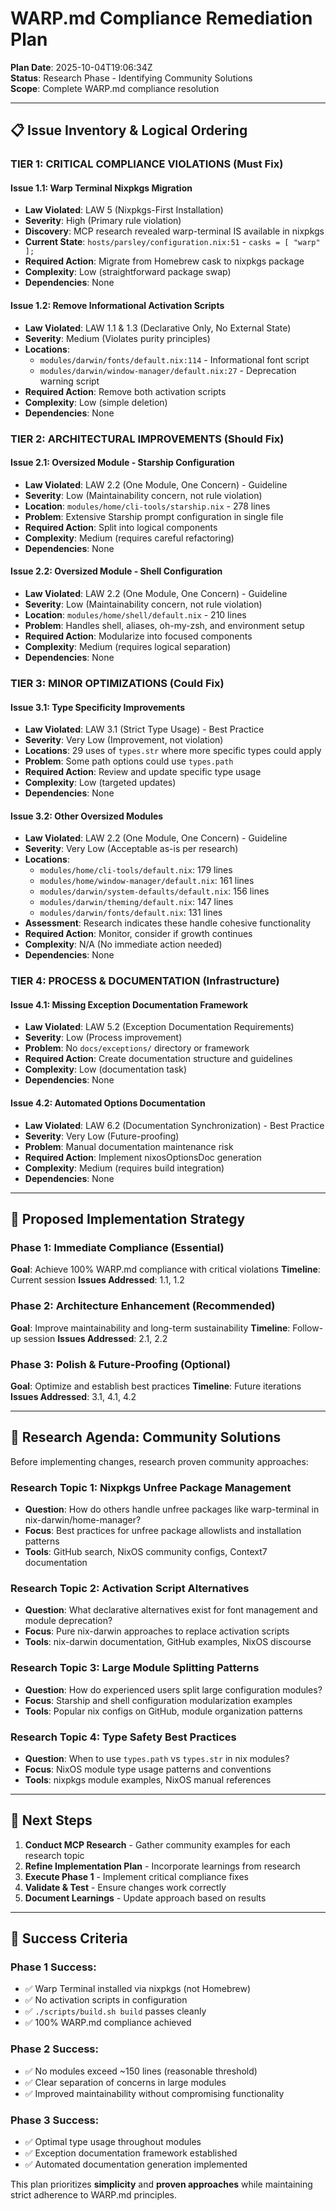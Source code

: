 # WARP.md Compliance Remediation Plan

**Plan Date**: 2025-10-04T19:06:34Z  
**Status**: Research Phase - Identifying Community Solutions  
**Scope**: Complete WARP.md compliance resolution

---

## 📋 Issue Inventory & Logical Ordering

### **TIER 1: CRITICAL COMPLIANCE VIOLATIONS (Must Fix)**

#### **Issue 1.1: Warp Terminal Nixpkgs Migration** 
- **Law Violated**: LAW 5 (Nixpkgs-First Installation)
- **Severity**: High (Primary rule violation)
- **Discovery**: MCP research revealed warp-terminal IS available in nixpkgs
- **Current State**: `hosts/parsley/configuration.nix:51` - `casks = [ "warp" ];`
- **Required Action**: Migrate from Homebrew cask to nixpkgs package
- **Complexity**: Low (straightforward package swap)
- **Dependencies**: None

#### **Issue 1.2: Remove Informational Activation Scripts**
- **Law Violated**: LAW 1.1 & 1.3 (Declarative Only, No External State)
- **Severity**: Medium (Violates purity principles) 
- **Locations**:
  - `modules/darwin/fonts/default.nix:114` - Informational font script
  - `modules/darwin/window-manager/default.nix:27` - Deprecation warning script
- **Required Action**: Remove both activation scripts
- **Complexity**: Low (simple deletion)
- **Dependencies**: None

### **TIER 2: ARCHITECTURAL IMPROVEMENTS (Should Fix)**

#### **Issue 2.1: Oversized Module - Starship Configuration**
- **Law Violated**: LAW 2.2 (One Module, One Concern) - Guideline
- **Severity**: Low (Maintainability concern, not rule violation)
- **Location**: `modules/home/cli-tools/starship.nix` - 278 lines
- **Problem**: Extensive Starship prompt configuration in single file
- **Required Action**: Split into logical components
- **Complexity**: Medium (requires careful refactoring)
- **Dependencies**: None

#### **Issue 2.2: Oversized Module - Shell Configuration**  
- **Law Violated**: LAW 2.2 (One Module, One Concern) - Guideline
- **Severity**: Low (Maintainability concern, not rule violation)
- **Location**: `modules/home/shell/default.nix` - 210 lines
- **Problem**: Handles shell, aliases, oh-my-zsh, and environment setup
- **Required Action**: Modularize into focused components
- **Complexity**: Medium (requires logical separation)
- **Dependencies**: None

### **TIER 3: MINOR OPTIMIZATIONS (Could Fix)**

#### **Issue 3.1: Type Specificity Improvements**
- **Law Violated**: LAW 3.1 (Strict Type Usage) - Best Practice
- **Severity**: Very Low (Improvement, not violation)
- **Locations**: 29 uses of `types.str` where more specific types could apply
- **Problem**: Some path options could use `types.path`
- **Required Action**: Review and update specific type usage
- **Complexity**: Low (targeted updates)
- **Dependencies**: None

#### **Issue 3.2: Other Oversized Modules**
- **Law Violated**: LAW 2.2 (One Module, One Concern) - Guideline  
- **Severity**: Very Low (Acceptable as-is per research)
- **Locations**: 
  - `modules/home/cli-tools/default.nix`: 179 lines
  - `modules/home/window-manager/default.nix`: 161 lines
  - `modules/darwin/system-defaults/default.nix`: 156 lines
  - `modules/darwin/theming/default.nix`: 147 lines
  - `modules/darwin/fonts/default.nix`: 131 lines
- **Assessment**: Research indicates these handle cohesive functionality
- **Required Action**: Monitor, consider if growth continues
- **Complexity**: N/A (No immediate action needed)
- **Dependencies**: None

### **TIER 4: PROCESS & DOCUMENTATION (Infrastructure)**

#### **Issue 4.1: Missing Exception Documentation Framework**
- **Law Violated**: LAW 5.2 (Exception Documentation Requirements)
- **Severity**: Low (Process improvement)
- **Problem**: No `docs/exceptions/` directory or framework
- **Required Action**: Create documentation structure and guidelines
- **Complexity**: Low (documentation task)
- **Dependencies**: None

#### **Issue 4.2: Automated Options Documentation**
- **Law Violated**: LAW 6.2 (Documentation Synchronization) - Best Practice
- **Severity**: Very Low (Future-proofing)
- **Problem**: Manual documentation maintenance risk
- **Required Action**: Implement nixosOptionsDoc generation
- **Complexity**: Medium (requires build integration)
- **Dependencies**: None

---

## 🎯 Proposed Implementation Strategy

### **Phase 1: Immediate Compliance (Essential)**
**Goal**: Achieve 100% WARP.md compliance with critical violations
**Timeline**: Current session
**Issues Addressed**: 1.1, 1.2

### **Phase 2: Architecture Enhancement (Recommended)**  
**Goal**: Improve maintainability and long-term sustainability
**Timeline**: Follow-up session
**Issues Addressed**: 2.1, 2.2

### **Phase 3: Polish & Future-Proofing (Optional)**
**Goal**: Optimize and establish best practices
**Timeline**: Future iterations
**Issues Addressed**: 3.1, 4.1, 4.2

---

## 🔬 Research Agenda: Community Solutions

Before implementing changes, research proven community approaches:

### **Research Topic 1: Nixpkgs Unfree Package Management**
- **Question**: How do others handle unfree packages like warp-terminal in nix-darwin/home-manager?
- **Focus**: Best practices for unfree package allowlists and installation patterns
- **Tools**: GitHub search, NixOS community configs, Context7 documentation

### **Research Topic 2: Activation Script Alternatives**
- **Question**: What declarative alternatives exist for font management and module deprecation?
- **Focus**: Pure nix-darwin approaches to replace activation scripts
- **Tools**: nix-darwin documentation, GitHub examples, NixOS discourse

### **Research Topic 3: Large Module Splitting Patterns**
- **Question**: How do experienced users split large configuration modules?
- **Focus**: Starship and shell configuration modularization examples
- **Tools**: Popular nix configs on GitHub, module organization patterns

### **Research Topic 4: Type Safety Best Practices**
- **Question**: When to use `types.path` vs `types.str` in nix modules?
- **Focus**: NixOS module type usage patterns and conventions
- **Tools**: nixpkgs module examples, NixOS manual references

---

## 📝 Next Steps

1. **Conduct MCP Research** - Gather community examples for each research topic
2. **Refine Implementation Plan** - Incorporate learnings from research
3. **Execute Phase 1** - Implement critical compliance fixes
4. **Validate & Test** - Ensure changes work correctly
5. **Document Learnings** - Update approach based on results

---

## 🎨 Success Criteria

### **Phase 1 Success**:
- ✅ Warp Terminal installed via nixpkgs (not Homebrew)
- ✅ No activation scripts in configuration
- ✅ `./scripts/build.sh build` passes cleanly
- ✅ 100% WARP.md compliance achieved

### **Phase 2 Success**:
- ✅ No modules exceed ~150 lines (reasonable threshold)
- ✅ Clear separation of concerns in large modules
- ✅ Improved maintainability without compromising functionality

### **Phase 3 Success**:
- ✅ Optimal type usage throughout modules
- ✅ Exception documentation framework established
- ✅ Automated documentation generation implemented

This plan prioritizes **simplicity** and **proven approaches** while maintaining strict adherence to WARP.md principles.